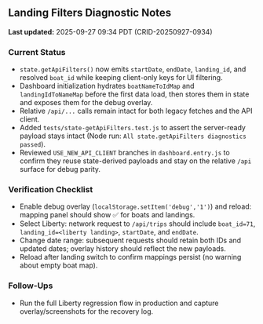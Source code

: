 ## Landing Filters Diagnostic Notes
**Last updated:** 2025-09-27 09:34 PDT (CRID-20250927-0934)

### Current Status
- `state.getApiFilters()` now emits `startDate`, `endDate`, `landing_id`, and resolved `boat_id` while keeping client-only keys for UI filtering.
- Dashboard initialization hydrates `boatNameToIdMap` and `landingIdToNameMap` before the first data load, then stores them in state and exposes them for the debug overlay.
- Relative `/api/...` calls remain intact for both legacy fetches and the API client.
- Added `tests/state-getApiFilters.test.js` to assert the server-ready payload stays intact (Node run: `All state.getApiFilters diagnostics passed`).
- Reviewed `USE_NEW_API_CLIENT` branches in `dashboard.entry.js` to confirm they reuse state-derived payloads and stay on the relative `/api` surface for debug parity.

### Verification Checklist
- Enable debug overlay (`localStorage.setItem('debug','1')`) and reload: mapping panel should show ✅ for boats and landings.
- Select Liberty: network request to `/api/trips` should include `boat_id=71`, `landing_id=<liberty landing>`, `startDate`, and `endDate`.
- Change date range: subsequent requests should retain both IDs and updated dates; overlay history should reflect the new payloads.
- Reload after landing switch to confirm mappings persist (no warning about empty boat map).

### Follow-Ups
- Run the full Liberty regression flow in production and capture overlay/screenshots for the recovery log.
